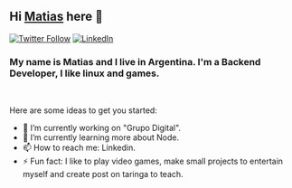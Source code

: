 ## Hi [Matias][website] here 👋

[![Twitter Follow](https://img.shields.io/twitter/follow/magamex_ma?color=%231DA1F2&label=magamex_ma&logo=twitter&logoColor=%231DA1F2&style=for-the-badge)](https://twitter.com/magamex_ma/)
[![LinkedIn](https://shields.io/badge/LinkedIn-matias%20angeluk-blue?logo=LinkedIn&logoColor=blue&style=for-the-badge)](https://www.linkedin.com/in/matiasangeluk/)
    <!-- <style>
        html {
            background: black;
            height: 100%;
            overflow: hidden;
        }
        body {
            margin: 0;
            padding: 0;
            height: 100%;
        }
    </style> -->
<div>
    <canvas id="Matrix"></canvas>
    <script>
        const canvas = document.getElementById('Matrix');
        const context = canvas.getContext('2d');
        canvas.width = window.innerWidth;
        canvas.height = 250;
        const katakana = 'アァカサタナハマヤャラワガザダバパイィキシチニヒミリヰギジヂビピウゥクスツヌフムユュルグズブヅプエェケセテネヘメレヱゲゼデベペオォコソトノホモヨョロヲゴゾドボポヴッン';
        const latin = 'ABCDEFGHIJKLMNOPQRSTUVWXYZ';
        const nums = '0123456789';
        const alphabet = katakana + latin + nums;
        const fontSize = 16;
        const columns = canvas.width/fontSize;
        const rainDrops = [];
        for( let x = 0; x < columns; x++ ) {
            rainDrops[x] = 1;
        }
        const draw = () => {
            context.fillStyle = 'rgba(0, 0, 0, 0.05)';
            context.fillRect(0, 0, canvas.width, canvas.height);
            context.fillStyle = '#0F0';
            context.font = fontSize + 'px monospace';
            for(let i = 0; i < rainDrops.length; i++){
                const text = alphabet.charAt(Math.floor(Math.random() * alphabet.length));
                context.fillText(text, i*fontSize, rainDrops[i]*fontSize);
                if(rainDrops[i]*fontSize > canvas.height && Math.random() > 0.975){
                    rainDrops[i] = 0;
                }
                rainDrops[i]++;
            }
        };
        setInterval(draw, 30);
    </script>
</body>


### My name is Matias and I live in Argentina. I'm a Backend Developer, I like linux and games.
<br>

Here are some ideas to get you started:

- 🔭 I’m currently working on "Grupo Digital".
- 🌱 I’m currently learning more about Node.
- 📫 How to reach me: Linkedin.
- ⚡ Fun fact: I like to play video games, make small projects to entertain myself and create post on taringa to teach.


[website]: https://magamex.github.io/
